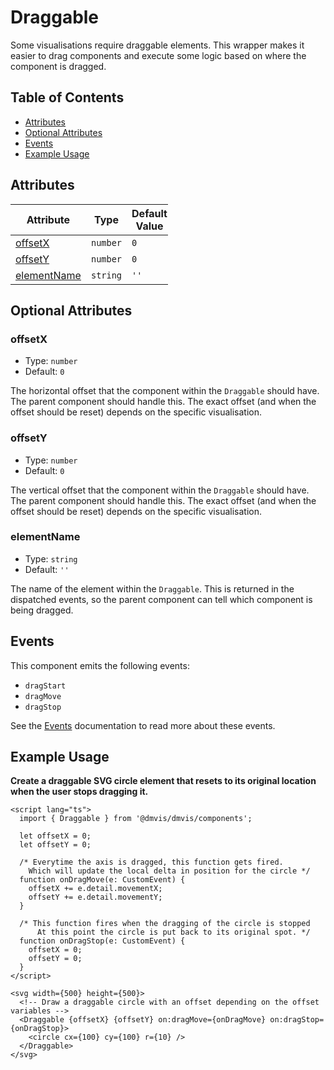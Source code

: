 # Draggable

Some visualisations require draggable elements. This wrapper makes it easier to drag components and execute some logic based on where the component is dragged.

## Table of Contents

- [Attributes](#attributes)
- [Optional Attributes](#optional-attributes)
- [Events](#events)
- [Example Usage](#example-usage)

## Attributes

<table style="width: 50%">
  <thead>
    <tr>
      <th style="width: 33%;">Attribute</th>
      <th style="width: 33%;">Type</th>
      <th style="width: 33%;">Default Value</th>
    </tr>
  </thead>
  <tbody>
    <tr>
      <td><a href="#components/Draggable?id=offsetx">offsetX</a></td>
      <td><code>number</code></td>
      <td><code>0</code></td>
    </tr>
    <tr>
      <td><a href='#components/Draggable?id=offsety'>offsetY</a></td>
      <td><code>number</code></td>
      <td><code>0</code></td>
    </tr>
    <tr>
      <td><a href='#components/Draggable?id=elementname'>elementName</a></td>
      <td><code>string</code></td>
      <td><code>''</code></td>
    </tr>
  </tbody>
</table>

## Optional Attributes

### offsetX

- Type: `number`
- Default: `0`

The horizontal offset that the component within the `Draggable` should have. The parent component should handle this. The exact offset (and when the offset should be reset) depends on the specific visualisation.

### offsetY

- Type: `number`
- Default: `0`

The vertical offset that the component within the `Draggable` should have. The parent component should handle this. The exact offset (and when the offset should be reset) depends on the specific visualisation.

### elementName

- Type: `string`
- Default: `''`

The name of the element within the `Draggable`. This is returned in the dispatched events, so the parent component can tell which component is being dragged.

## Events

This component emits the following events:

- `dragStart`
- `dragMove`
- `dragStop`

See the [Events](../utils/Events.md) documentation to read more about these events.

## Example Usage

<b>Create a draggable SVG circle element that resets to its original location when the user stops dragging it.</b>

```svelte
<script lang="ts">
  import { Draggable } from '@dmvis/dmvis/components';

  let offsetX = 0;
  let offsetY = 0;

  /* Everytime the axis is dragged, this function gets fired.
    Which will update the local delta in position for the circle */
  function onDragMove(e: CustomEvent) {
    offsetX += e.detail.movementX;
    offsetY += e.detail.movementY;
  }

  /* This function fires when the dragging of the circle is stopped
      At this point the circle is put back to its original spot. */
  function onDragStop(e: CustomEvent) {
    offsetX = 0;
    offsetY = 0;
  }
</script>

<svg width={500} height={500}>
  <!-- Draw a draggable circle with an offset depending on the offset variables -->
  <Draggable {offsetX} {offsetY} on:dragMove={onDragMove} on:dragStop={onDragStop}>
    <circle cx={100} cy={100} r={10} />
  </Draggable>
</svg>
```
